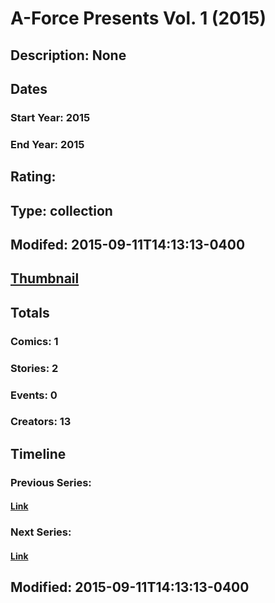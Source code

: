 # A-Force Presents Vol. 1 (2015)
## Description: None
## Dates
### Start Year: 2015
### End Year: 2015
## Rating: 
## Type: collection
## Modifed: 2015-09-11T14:13:13-0400
## [Thumbnail](http://i.annihil.us/u/prod/marvel/i/mg/b/40/image_not_available.jpg)
## Totals
### Comics: 1
### Stories: 2
### Events: 0
### Creators: 13
## Timeline
### Previous Series: 
#### [Link]()
### Next Series: 
#### [Link]()
## Modified: 2015-09-11T14:13:13-0400